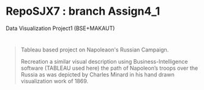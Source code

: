 # RepoSJX7 : branch Assign4_1
Data Visualization Project1 (BSE+MAKAUT)
#
>Tableau based project on Napoleaon's Russian Campaign. 
>
>Recreation a similar visual description using Business-Intelligence software (TABLEAU used here) the path of Napoleon’s troops over the Russia as was depicted by Charles Minard in his hand drawn visualization work of 1869.
